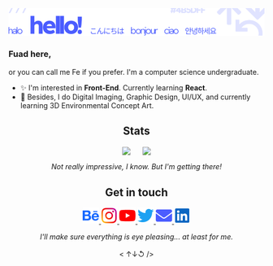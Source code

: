 ![img](/img/hello.png)

### Fuad here,

or you can call me Fe if you prefer. I'm a computer science undergraduate.</br>
- ✨ I'm interested in **Front-End**. Currently learning **React**.</br>
- 🎨 Besides, I do Digital Imaging, Graphic Design, UI/UX, and currently learning 3D Environmental Concept Art.

## <div align="center">Stats</div>

<p align="center">
<img align="center" style="margin: 0 10px" src="https://github-readme-stats.vercel.app/api?username=feilvan&count_private=true&show_icons=true&border_radius=15&hide_title=true&hide_border=true&icon_color=4B5DFF&text_color=666666" />
<img align="center" style="margin: 0 10px" src="https://github-readme-stats.vercel.app/api/top-langs/?username=feilvan&layout=compact&border_radius=15&hide_border=true&icon_color=4B5DFF&text_color=666666&langs_count=6&title_color=4B5DFF&card_width=250" />
</p>

<p align="center"><i>Not really impressive, I know. But I'm getting there!</i></p>

## <div align="center">Get in touch</div>

<p align="center">
<a href="https://www.behance.net/feilvan" target="_blank">
<img src="img/behance.png">
</a>
<a href="https://www.instagram.com/feilvan/" target="_blank">
<img src="img/instagram.png">
</a>
<a href="https://www.youtube.com/feilvan/" target="_blank">
<img src="img/youtube.png">
</a>
<a href="https://www.twitter.com/feilvan/" target="_blank">
<img src="img/twitter.png">
</a>
<a href="mailto:hello@feilvan.art" target="_blank">
<img src="img/email.png">
</a>
<a href="https://www.linkedin.com/in/fuad-elhasan-irfani/" target="_blank">
<img src="img/linkedin.png">
</a>
</p>

<p align="center">
  <i>I'll make sure everything is eye pleasing... at least for me.</i><br/><br/>
  < &#8593;&#8595;&#8634; />
</p>

